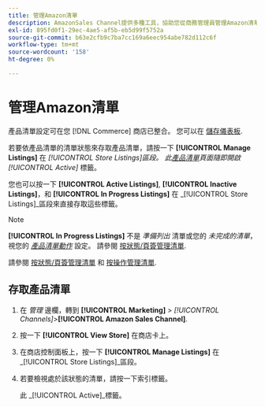 ```yaml
---
title: 管理Amazon清單
description: AmazonSales Channel提供多種工具，協助您從商務管理員管理Amazon清單。
exl-id: 895fd0f1-29ec-4ae5-af5b-eb5d99f5752a
source-git-commit: b63e2cfb9c7ba7cc169a6eec954abe782d112c6f
workflow-type: tm+mt
source-wordcount: '158'
ht-degree: 0%

---
```


# 管理Amazon清單

產品清單設定可在您 [!DNL Commerce] 商店已整合。 您可以在 [儲存儀表板](./amazon-store-dashboard.md).

若要依產品清單的清單狀態來存取產品清單，請按一下 **[!UICONTROL Manage Listings]** 在 _[!UICONTROL Store Listings]_區段。 此[_&#x200B;產品清單&#x200B;_](./managing-listings-by-tab.md)頁面隨即開啟_[!UICONTROL Active]_ 標籤。

您也可以按一下 **[!UICONTROL Active Listings]**, **[!UICONTROL Inactive Listings]**，和 **[!UICONTROL In Progress Listings]** 在 _[!UICONTROL Store Listings]_區段來直接存取這些標籤。

>[!NOTE]
>
>**[!UICONTROL In Progress Listings]** 不是 _準備列出_ 清單或您的 _未完成的清單_，視您的 [_產品清單動作_](./product-listing-actions.md) 設定。 請參閱 [按狀態/頁簽管理清單](./managing-listings-by-tab.md).

請參閱 [按狀態/頁簽管理清單](./managing-listings-by-tab.md) 和 [按操作管理清單](./managing-listings-by-action.md).

## 存取產品清單

1. 在 _管理_ 邊欄，轉到 **[!UICONTROL Marketing]** > _[!UICONTROL Channels]_>**[!UICONTROL Amazon Sales Channel]**.

1. 按一下 **[!UICONTROL View Store]** 在商店卡上。

1. 在商店控制面板上，按一下 **[!UICONTROL Manage Listings]** 在 _[!UICONTROL Store Listings]_區段。

1. 若要檢視處於該狀態的清單，請按一下索引標籤。

   此 _[!UICONTROL Active]_標籤。
